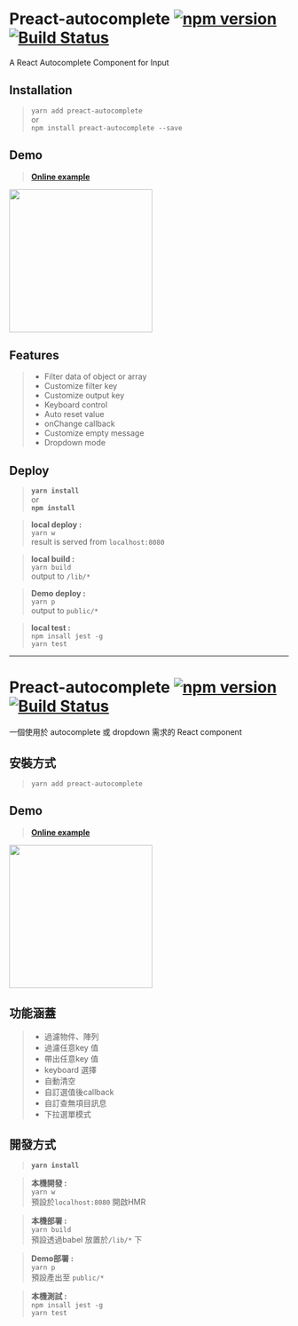 # Preact-autocomplete [![npm version](https://img.shields.io/npm/v/preact-autocomplete.svg?style=flat-square)](https://www.npmjs.com/package/preact-autocomplete) [![Build Status](https://travis-ci.org/jimmy1217/React-AutoComplete.svg?branch=master)](https://travis-ci.org/jimmy1217/React-AutoComplete)
A React Autocomplete Component for Input



## Installation 


>```yarn add preact-autocomplete```<br/>
>or<br/>
>```npm install preact-autocomplete --save```<br/>


## Demo 
>**[Online example](https://jimmy1217.github.io/React-AutoComplete/)**

<img src="https://giant.gfycat.com/DapperTenderHogget.gif" width="258" >


## Features 
>- Filter data of object or array 
>- Customize filter key
>- Customize output key
>- Keyboard control
>- Auto reset value 
>- onChange callback
>- Customize empty message
>- Dropdown mode



## Deploy
>**```yarn install```**<br/>
>or<br/>
>**```npm install```**<br/>

>**local deploy :**  
>```yarn w```<br/>
>result is served from ```localhost:8080```

>**local build :**  
>```yarn build```<br/>
>output to ```/lib/*```

>**Demo deploy :**  
>```yarn p```<br/>
>output to ```public/*```

>**local test :**  
>```npm insall jest -g```<br/>
>```yarn test```<br/>

---
# Preact-autocomplete [![npm version](https://img.shields.io/npm/v/preact-autocomplete.svg?style=flat-square)](https://www.npmjs.com/package/preact-autocomplete) [![Build Status](https://travis-ci.org/jimmy1217/React-AutoComplete.svg?branch=master)](https://travis-ci.org/jimmy1217/React-AutoComplete)
一個使用於 autocomplete 或 dropdown 需求的 React component



## 安裝方式


>```yarn add preact-autocomplete```


## Demo 
>**[Online example](https://jimmy1217.github.io/React-AutoComplete/)**

<img src="https://giant.gfycat.com/DapperTenderHogget.gif" width="258" >


## 功能涵蓋
>- 過濾物件、陣列
>- 過濾任意key 值
>- 帶出任意key 值
>- keyboard 選擇
>- 自動清空 
>- 自訂選值後callback
>- 自訂查無項目訊息
>- 下拉選單模式



## 開發方式
>**```yarn install```**<br/>

>**本機開發 :**  
>```yarn w```<br/>
>預設於```localhost:8080``` 開啟HMR

>**本機部署 :**  
>```yarn build```<br/>
>預設透過babel 放置於```/lib/*``` 下

>**Demo部署 :**  
>```yarn p```<br/>
>預設產出至 ```public/*```

>**本機測試 :**  
>```npm insall jest -g```<br/>
>```yarn test```<br/>
